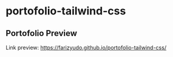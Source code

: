 # portofolio-tailwind-css
## Portofolio Preview
Link preview: https://farizyudo.github.io/portofolio-tailwind-css/
